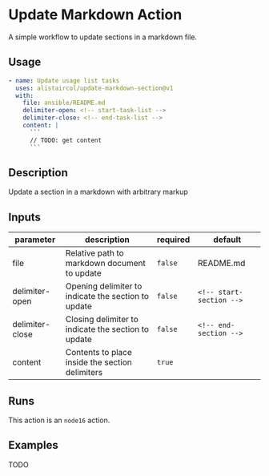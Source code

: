 # Update Markdown Action

A simple workflow to update sections in a markdown file.

## Usage

```yaml
- name: Update usage list tasks
  uses: alistaircol/update-markdown-section@v1
  with:
    file: ansible/README.md
    delimiter-open: <!-- start-task-list -->
    delimiter-close: <!-- end-task-list -->
    content: |
      ```
      // TODO: get content
      ```
```

<!-- local: npm install -g action-docs -->
<!-- local: action-docs --update-readme -->

<!-- action-docs-description -->
## Description

Update a section in a markdown with arbitrary markup


<!-- action-docs-description -->

<!-- action-docs-inputs -->
## Inputs

| parameter | description | required | default |
| - | - | - | - |
| file | Relative path to markdown document to update | `false` | README.md |
| delimiter-open | Opening delimiter to indicate the section to update | `false` | `<!-- start-section -->` |
| delimiter-close | Closing delimiter to indicate the section to update | `false` | `<!-- end-section -->` |
| content | Contents to place inside the section delimiters | `true` |  |



<!-- action-docs-inputs -->

<!-- action-docs-outputs -->

<!-- action-docs-outputs -->

<!-- action-docs-runs -->
## Runs

This action is an `node16` action.


<!-- action-docs-runs -->

## Examples

TODO

